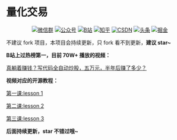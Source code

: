 # 量化交易

<p align="center">
  <a href="https://cuijiahua.com/wp-content/uploads/2020/05/gzh-w.jpg" target="_blank"><img src="https://img.shields.io/badge/weChat-微信群-blue.svg" alt="微信群"></a>
  <a href="https://cuijiahua.com/wp-content/uploads/2020/05/gzh-w.jpg" target="_blank"><img src="https://img.shields.io/badge/%E5%85%AC%E4%BC%97%E5%8F%B7-Jack%20Cui-lightgrey.svg" alt="公众号"></a>
  <a href="https://space.bilibili.com/331507846"><img src="https://img.shields.io/badge/bilibili-哔哩哔哩-critical" alt="B站"></a>
  <a href="https://www.zhihu.com/people/Jack--Cui" target="_blank"><img src="https://img.shields.io/badge/zhihu-知乎-informational" alt="知乎"></a>
  <a href="https://blog.csdn.net/c406495762" target="_blank"><img src="https://img.shields.io/badge/csdn-CSDN-red.svg" alt="CSDN"></a>
  <a href="https://www.toutiao.com/c/user/token/MS4wLjABAAAA5gJtmezUJ6vli2hZvnN13iLnzKLpuF8gGHeS0iVlmNs/" target="_blank"><img src="https://img.shields.io/badge/toutiao-%E5%A4%B4%E6%9D%A1-important.svg" alt="头条"></a>
  <a href="https://juejin.im/user/5ea2ca74e51d4546b50d5f9f" target="_blank"><img src="https://img.shields.io/badge/juejin-掘金-blue.svg" alt="掘金"></a>
</p>

不建议 fork 项目，本项目会持续更新，只 fork 看不到更新，**建议 star~**

**B站上过热榜第一，目前 70W+ 播放的视频：**

[真躺着赚钱？写代码全自动炒股，五万元，半年后赚了多少？](https://www.bilibili.com/video/BV1Z44y1874X)

**视频对应的开源教程：**

[第一课:lesson 1](https://github.com/Jack-Cherish/quantitative/tree/main/lesson1)

[第二课:lesson 2](https://github.com/Jack-Cherish/quantitative/tree/main/lesson2)

[第三课:lesson 3](https://github.com/Jack-Cherish/quantitative/tree/main/lesson3)

**后面持续更新，star 不错过哦~**
